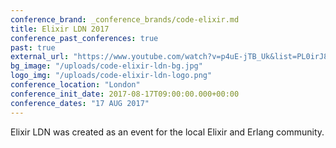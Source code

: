 ```yaml
---
conference_brand: _conference_brands/code-elixir.md
title: Elixir LDN 2017
conference_past_conferences: true
past: true
external_url: "https://www.youtube.com/watch?v=p4uE-jTB_Uk&list=PL0irJ82JAlEgICfNy6-Nhvsja_jHOjLRw"
bg_image: "/uploads/code-elixir-ldn-bg.jpg"
logo_img: "/uploads/code-elixir-ldn-logo.png"
conference_location: "London"
conference_init_date: 2017-08-17T09:00:00.000+00:00
conference_dates: "17 AUG 2017"
---
```


Elixir LDN was created as an event for the local Elixir and Erlang community.
